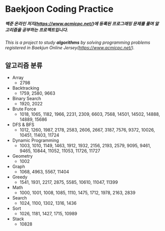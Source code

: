 # Baekjoon Coding Practice
##### 백준 온라인 저지(https://www.acmicpc.net/)에 등록된 프로그래밍 문제를 풀며 **알고리즘**을 공부하는 프로젝트입니다.
###### This is a project to study **algorithms** by solving programming problems registered in Baekjun Online Jersey(https://www.acmicpc.net/).


## 알고리즘 분류
* Array
  * 2798
* Backtracking
  * 1759, 2580, 9663
* Binary Search
  * 1920, 2022
* Brute Force
  * 1018, 1065, 1182, 1966, 2231, 2309, 6603, 7568, 14501, 14502, 14888, 14889, 15686
* DFS & BFS
  * 1012, 1260, 1987, 2178, 2583, 2606, 2667, 3187, 7576, 9372, 10026, 10451, 11403, 11724
* Dynamic Programming
  * 1003, 1010, 1149, 1463, 1912, 1932, 2156, 2193, 2579, 9095, 9461, 9465, 10844, 11052, 11053, 11726, 11727
* Geometry
  * 1002
* Graph
  * 1068, 4963, 5567, 11404
* Greedy
  * 1541, 1931, 2217, 2875, 5585, 10610, 11047, 11399
* Math
  * 1000, 1001, 1008, 1085, 1110, 1475, 1712, 1978, 2163, 2839
* Search
  * 1024, 1100, 1302, 1316, 1436
* Sort
  * 1026, 1181, 1427, 1715, 10989
* Stack
  * 10828
